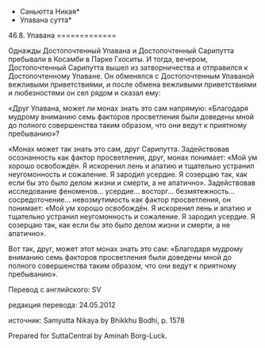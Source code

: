 * Саньютта Никая*
* Упавана сутта*

46\.8\. Упавана
\=\=\=\=\=\=\=\=\=\=\=\=\=

Однажды Достопочтенный Упавана и Достопочтенный Сарипутта пребывали в Косамби в Парке Гхоситы\. И тогда, вечером, Достопочтенный Сарипутта вышел из затворничества и отправился к Достопочтенному Упаване\. Он обменялся с Достопочтенным Упаваной вежливыми приветствиями, и после обмена вежливыми приветствиями и любезностями он сел рядом и сказал ему:

«Друг Упавана, может ли монах знать это сам напрямую: «Благодаря мудрому вниманию семь факторов просветления были доведены мной до полного совершенства таким образом, что они ведут к приятному пребыванию»?

«Монах может так знать это сам, друг Сарипутта\. Задействовав осознанность как фактор просветления, друг, монах понимает: «Мой ум хорошо освобождён\. Я искоренил лень и апатию и тщательно устранил неугомонность и сожаление\. Я зародил усердие\. Я созерцаю так, как если бы это было делом жизни и смерти, а не апатично»\. Задействовав исследование феноменов… усердие… восторг… безмятежность… сосредоточение… невозмутимость как фактор просветления, он понимает: «Мой ум хорошо освобождён\. Я искоренил лень и апатию и тщательно устранил неугомонность и сожаление\. Я зародил усердие\. Я созерцаю так, как если бы это было делом жизни и смерти, а не апатично»\.

Вот так, друг, может этот монах знать это сам: «Благодаря мудрому вниманию семь факторов просветления были доведены мной до полного совершенства таким образом, что они ведут к приятному пребыванию»\.

Перевод с английского: SV

редакция перевода: 24\.05\.2012

источник: Samyutta Nikaya by Bhikkhu Bodhi, p\. 1578

Prepared for SuttaCentral by Aminah Borg\-Luck\.